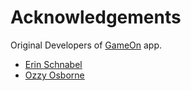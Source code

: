 # Acknowledgements
Original Developers of [GameOn](https://gameontext.org) app.
* [Erin Schnabel](https://github.com/ebullient)
* [Ozzy Osborne](https://github.com/BarDweller)
